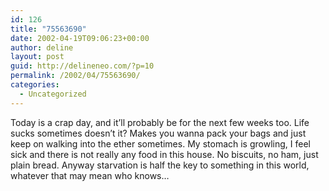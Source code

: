```yaml
---
id: 126
title: "75563690"
date: 2002-04-19T09:06:23+00:00
author: deline
layout: post
guid: http://delineneo.com/?p=10
permalink: /2002/04/75563690/
categories:
  - Uncategorized
---
```

Today is a crap day, and it&#8217;ll probably be for the next few weeks too. Life sucks sometimes doesn&#8217;t it? Makes you wanna pack your bags and just keep on walking into the ether sometimes. My stomach is growling, I feel sick and there is not really any food in this house. No biscuits, no ham, just plain bread. Anyway starvation is half the key to something in this world, whatever that may mean who knows&#8230;
